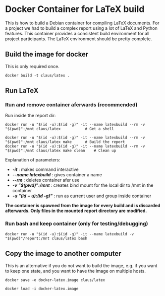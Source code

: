 # Docker Container for LaTeX build

This is how to build a Debian container for compiling LaTeX documents. For a project we had
to build a complex report using a lot of LaTeX and Python features. This container provides a consistent
build environment for all project participants.
The LaTeX environment should be pretty complete.


## Build the image for docker

This is only required once.
```
docker build -t claus/latex .
```

## Run LaTeX


### Run and remove container aferwards (recommended)

Run inside the report dir:

```
docker run -u "$(id -u):$(id -g)" -it --name latexbuild --rm -v "$(pwd)":/mnt claus/latex			# Get a shell

docker run -u "$(id -u):$(id -g)" -it --name latexbuild --rm -v "$(pwd)":/mnt claus/latex make		# Build the report
docker run -u "$(id -u):$(id -g)" -it --name latexbuild --rm -v "$(pwd)":/mnt claus/latex make clean	# Clean up
```

Explanation of parameters:
* __*-it*__ : makes command interactive
* __*--name latexbuild*__ : gives container a name
* __*--rm*__ : deletes container afer use
* __*-v "$(pwd)":/mnt*__ : creates bind mount for the local dir to /mnt in the container
* __*-u "$(id -u):$(id -g)"*__ : run as current user and group inside container

__The container is spawned from the image for every build and is discarded afterwards. Only files in the
mounted report directory are modified.__

### Run bash and keep container (only for testing/debugging)

```
docker run -u "$(id -u):$(id -g)" -it --name latexbuild -v "$(pwd)"/report:/mnt claus/latex bash
```


## Copy the image to another computer

This is an alternative if you do not want to build the image, e.g. if you want to keep one state, and you want to
have the image on multiple hosts.

```
docker save -o docker-latex.image claus/latex

docker load -i docker-latex.image
```


